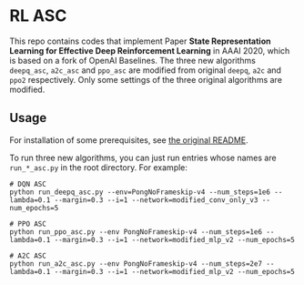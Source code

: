 # RL ASC

This repo contains codes that implement Paper **State Representation Learning for Effective Deep Reinforcement Learning**
in AAAI 2020, which is based on a fork of OpenAI Baselines. The three new algorithms `deepq_asc`, `a2c_asc` and
`ppo_asc` are modified from original `deepq`, `a2c` and `ppo2` respectively. Only some settings of the three original
algorithms are modified. 

## Usage

For installation of some prerequisites, see [the original README](README_baselines.md).

To run three new algorithms, you can just run entries whose names are `run_*_asc.py` in the root directory.
For example:

```shell script
# DQN ASC
python run_deepq_asc.py --env=PongNoFrameskip-v4 --num_steps=1e6 --lambda=0.1 --margin=0.3 --i=1 --network=modified_conv_only_v3 --num_epochs=5

# PPO ASC
python run_ppo_asc.py --env PongNoFrameskip-v4 --num_steps=1e6 --lambda=0.1 --margin=0.3 --i=1 --network=modified_mlp_v2 --num_epochs=5

# A2C ASC
python run_a2c_asc.py --env PongNoFrameskip-v4 --num_steps=2e7 --lambda=0.1 --margin=0.3 --i=1 --network=modified_mlp_v2 --num_epochs=5
```
